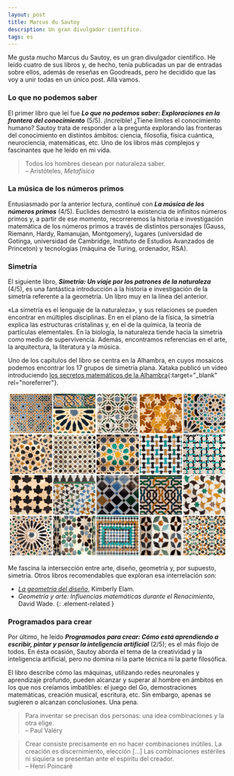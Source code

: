 ```yaml
---
layout: post
title: Marcus du Sautoy
description: Un gran divulgador científico.
tags: es
---
```


Me gusta mucho Marcus du Sautoy, es un gran divulgador científico. He leído
cuatro de sus libros y, de hecho, tenía publicadas un par de entradas sobre
ellos, además de reseñas en Goodreads, pero he decidido que las voy a unir
todas en un único post. Allá vamos.


### Lo que no podemos saber

El primer libro que leí fue ***Lo que no podemos saber: Exploraciones en la
frontera del conocimiento*** (5/5). ¡Increíble! ¿Tiene límites el conocimiento
humano?  Sautoy trata de responder a la pregunta explorando las fronteras del
conocimiento en distintos ámbitos: ciencia, filosofía, física cuántica,
neurociencia, matemáticas, etc. Uno de los libros más complejos y fascinantes
que he leído en mi vida.

> Todos los hombres desean por naturaleza saber.  
> – Aristóteles, *Metafísica*


### La música de los números primos

Entusiasmado por la anterior lectura, continué con ***La música de los números
primos*** (4/5). Euclides demostró la existencia de infinitos números primos y,
a partir de ese momento, recorreremos la historia e investigación matemática de
los números primos a través de distintos personajes (Gauss, Riemann, Hardy,
Ramanujan, Montgomery), lugares (universidad de Gotinga, universidad de
Cambridge, Instituto de Estudios Avanzados de Princeton) y tecnologías (máquina
de Turing, ordenador, RSA).


### Simetría

El siguiente libro, ***Simetría: Un viaje por los patrones de la
naturaleza*** (4/5), es una fantástica introducción a la historia e investigación de la
simetría referente a la geometría. Un libro muy en la línea del anterior.

«La simetría es el lenguaje de la naturaleza», y sus relaciones se pueden
encontrar en múltiples disciplinas. En en el plano de la física, la simetría
explica las estructuras cristalinas y, en el de la química, la teoría de
partículas elementales. En la biología, la naturaleza tiende hacia la simetría
como medio de supervivencia.  Además, encontramos referencias en el arte, la
arquitectura, la literatura y la música.

Uno de los capítulos del libro se centra en la Alhambra, en cuyos mosaicos
podemos encontrar los 17 grupos de simetría plana. Xataka publicó un vídeo
introduciendo [los secretos matemáticos de la Alhambra][4]{:target="_blank" rel="noreferrer"}.

![Simatría en la Alhambra][1]

Me fascina la intersección entre arte, diseño, geometría y, por supuesto,
simetría. Otros libros recomendables que exploran esa interrelación son:
- [*La geometría del diseño*][3], Kimberly Elam.
- *Geometría y arte: Influencias matemáticas durante el Renacimiento*, David Wade.
{: .element-related }


### Programados para crear

Por último, he leído ***Programados para crear: Cómo está aprendiendo a
escribir, pintar y pensar la inteligencia artificial*** (2/5); es el más flojo
de todos. En ésta ocasión, Sautoy aborda el tema de la creatividad y la
inteligencia artificial, pero no domina ni la parte técnica ni la parte
filosófica.

El libro describe cómo las máquinas, utilizando redes neuronales y aprendizaje
profundo, pueden alcanzar y superar al hombre en ámbitos en los que nos
creíamos imbatibles: el juego del Go, demostraciones matemáticas, creación
musical, escritura, etc. Sin embargo, apenas se sugieren o alcanzan
conclusiones. Una pena.

> Para inventar se precisan dos personas: una idea combinaciones y la otra elige.  
> – Paul Valéry

> Crear consiste precisamente en no hacer combinaciones inútiles. La creación es
> discernimiento, elección [...] Las combinaciones estériles ni siquiera se
> presentan ante el espíritu del creador.  
> – Henri Poincaré


[1]: /assets/images/posts/alhambra-simetria.png
[3]: /la-geometria-del-diseno/
[4]: https://youtu.be/d0VGhwtITO4
